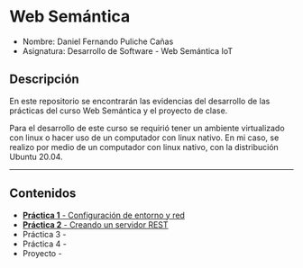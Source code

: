 # Web Semántica

- Nombre: Daniel Fernando Puliche Cañas
- Asignatura: Desarrollo de Software - Web Semántica IoT

## Descripción

En este repositorio se encontrarán las evidencias del desarrollo de las prácticas del curso Web Semántica y el proyecto de clase.

Para el desarrollo de este curso se requirió tener un ambiente virtualizado con linux o hacer uso de un computador con linux nativo. En mi caso, se realizo por medio de un computador con linux nativo, con la distribución Ubuntu 20.04.

___

## Contenidos

* [**Práctica 1** - Configuración de entorno y red](./practica01/)
* [**Práctica 2** - Creando un servidor REST](./practica02/)
* Práctica 3 -
* Práctica 4 - 
* Proyecto - 

